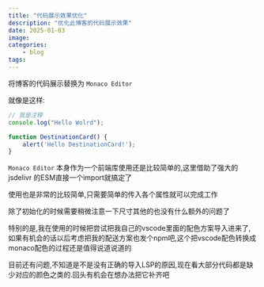 ```yaml
---
title: "代码展示效果优化"
description: "优化此博客的代码展示效果"
date: 2025-01-03
image:
categories:
    - blog
tags:
---
```


将博客的代码展示替换为 `Monaco Editor`

就像是这样:

``` typescript
// 我是注释
console.log("Hello Wolrd");
```

``` javascript
function DestinationCard() {
    alert('Hello DestinationCard!');
}
```

`Monaco Editor` 本身作为一个前端库使用还是比较简单的,这里借助了强大的 jsdelivr 的ESM直接一个import就搞定了

使用也是非常的比较简单,只需要简单的传入各个属性就可以完成工作

除了初始化的时候需要稍微注意一下尺寸其他的也没有什么额外的问题了

特别的是,我在使用的时候把尝试把我自己的vscode里面的配色方案导入进来了,如果有机会的话以后考虑把我的配送方案也发个npm吧,这个把vscode配色转换成monaco配色的过程还是值得说道说道的

目前还有问题,不知道是不是没有正确的导入LSP的原因,现在看大部分代码都是缺少对应的颜色之类的.回头有机会在想办法把它补齐吧
